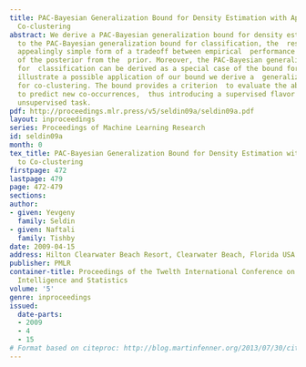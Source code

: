 ```yaml
---
title: PAC-Bayesian Generalization Bound for Density Estimation with Application to
  Co-clustering
abstract: We derive a PAC-Bayesian generalization bound for density estimation.  Similar
  to the PAC-Bayesian generalization bound for classification, the  result has the
  appealingly simple form of a tradeoff between empirical  performance and the KL-divergence
  of the posterior from the  prior. Moreover, the PAC-Bayesian generalization bound
  for  classification can be derived as a special case of the bound for density  estimation.    To
  illustrate a possible application of our bound we derive a  generalization bound
  for co-clustering. The bound provides a criterion  to evaluate the ability of co-clustering
  to predict new co-occurrences,  thus introducing a supervised flavor to this traditionally
  unsupervised task.
pdf: http://proceedings.mlr.press/v5/seldin09a/seldin09a.pdf
layout: inproceedings
series: Proceedings of Machine Learning Research
id: seldin09a
month: 0
tex_title: PAC-Bayesian Generalization Bound for Density Estimation with Application
  to Co-clustering
firstpage: 472
lastpage: 479
page: 472-479
sections: 
author:
- given: Yevgeny
  family: Seldin
- given: Naftali
  family: Tishby
date: 2009-04-15
address: Hilton Clearwater Beach Resort, Clearwater Beach, Florida USA
publisher: PMLR
container-title: Proceedings of the Twelth International Conference on Artificial
  Intelligence and Statistics
volume: '5'
genre: inproceedings
issued:
  date-parts:
  - 2009
  - 4
  - 15
# Format based on citeproc: http://blog.martinfenner.org/2013/07/30/citeproc-yaml-for-bibliographies/
---
```

